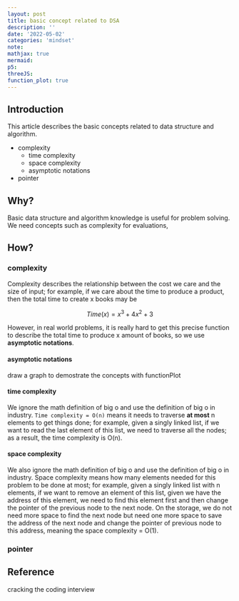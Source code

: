 ```yaml
---
layout: post
title: basic concept related to DSA
description: ''
date: '2022-05-02'
categories: 'mindset'
note:
mathjax: true
mermaid:
p5:
threeJS:
function_plot: true
---
```


## Introduction

This article describes the basic concepts related to data structure and algorithm.

* complexity
  * time complexity
  * space complexity
  * asymptotic notations
* pointer

## Why?

Basic data structure and algorithm knowledge is useful for problem solving. We need concepts such as complexity for evaluations,

## How?

### complexity

Complexity describes the relationship between the cost we care and the size of input; for example, if we care about the time to produce a product, then the total time to create x books may be

$$Time(x) = x^3 + 4x^2 + 3$$

However, in real world problems, it is really hard to get this precise function to describe the total time to produce x amount of books, so we use **asymptotic notations**.

#### asymptotic notations

draw a graph to demostrate the concepts with functionPlot

<div id="root" class=''></div>

<script type='module'>
let width = 800;
let height = 500;

functionPlot({
  target: "#root",
  width,
  height,
  yAxis: { domain: [-1, 9] },
  grid: true,
  data: [
    {
      fn: "x^2",
      derivative: {
        fn: "2 * x",
        updateOnMouseMove: true
      }
    }
  ]
});
</script>

#### time complexity

We ignore the math definition of big o and use the definition of big o in industry. `Time complexity = O(n)` means it needs to traverse **at most** n elements to get things done; for example, given a singly linked list, if we want to read the last element of this list, we need to traverse all the nodes; as a result, the time complexity is O(n).

#### space complexity

We also ignore the math definition of big o and use the definition of big o in industry. Space complexity means how many elements needed for this problem to be done at most; for example, given a singly linked list with n elements, if we want to remove an element of this list, given we have the address of this element, we need to find this element first and then change the pointer of the previous node to the next node. On the storage, we do not need more space to find the next node but need one more space to save the address of the next node and change the pointer of previous node to this address, meaning the space complexity = O(1).

### pointer

## Reference

cracking the coding interview
